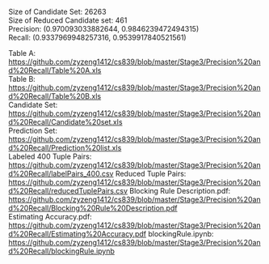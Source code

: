Size of Candidate Set: 26263  
Size of Reduced Candidate set: 461  
Precision: (0.970093033882644, 0.9846239472494315)  
Recall: (0.9337969948257316, 0.9539917840521561)

Table A: https://github.com/zyzeng1412/cs839/blob/master/Stage3/Precision%20and%20Recall/Table%20A.xls  
Table B: https://github.com/zyzeng1412/cs839/blob/master/Stage3/Precision%20and%20Recall/Table%20B.xls  
Candidate Set: https://github.com/zyzeng1412/cs839/blob/master/Stage3/Precision%20and%20Recall/Candidate%20set.xls  
Prediction Set: https://github.com/zyzeng1412/cs839/blob/master/Stage3/Precision%20and%20Recall/Prediction%20list.xls  
Labeled 400 Tuple Pairs: https://github.com/zyzeng1412/cs839/blob/master/Stage3/Precision%20and%20Recall/labelPairs_400.csv
Reduced Tuple Pairs: https://github.com/zyzeng1412/cs839/blob/master/Stage3/Precision%20and%20Recall/reducedTuplePairs.csv
Blocking Rule Description.pdf: https://github.com/zyzeng1412/cs839/blob/master/Stage3/Precision%20and%20Recall/Blocking%20Rule%20Description.pdf   
Estimating Accuracy.pdf: https://github.com/zyzeng1412/cs839/blob/master/Stage3/Precision%20and%20Recall/Estimating%20Accuracy.pdf
blockingRule.ipynb: https://github.com/zyzeng1412/cs839/blob/master/Stage3/Precision%20and%20Recall/blockingRule.ipynb

